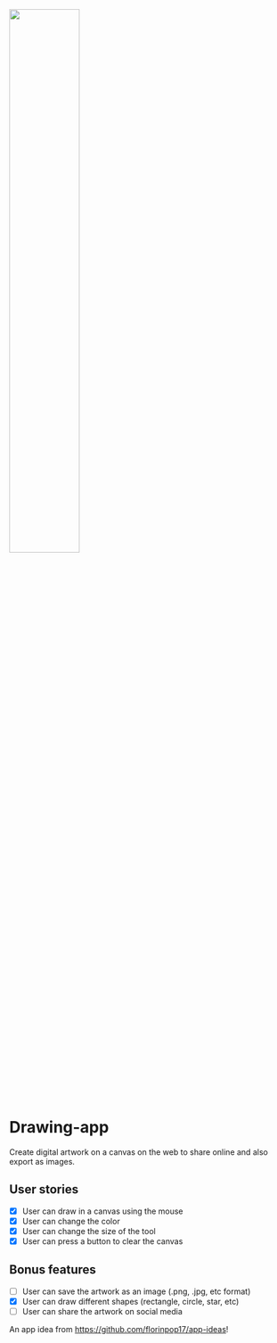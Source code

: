 <img src="https://media.giphy.com/media/PnbMbq2k4HNisBBJ9g/giphy.gif" width="50%">

# Drawing-app
Create digital artwork on a canvas on the web to share online and also export as images.

## User stories
- [x] User can draw in a canvas using the mouse
- [x] User can change the color
- [x] User can change the size of the tool
- [x] User can press a button to clear the canvas

## Bonus features
- [ ] User can save the artwork as an image (.png, .jpg, etc format)
- [x] User can draw different shapes (rectangle, circle, star, etc)
- [ ] User can share the artwork on social media

An app idea from https://github.com/florinpop17/app-ideas!
